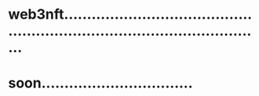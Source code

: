 # web3nft.................................................................................................
# soon.................................
